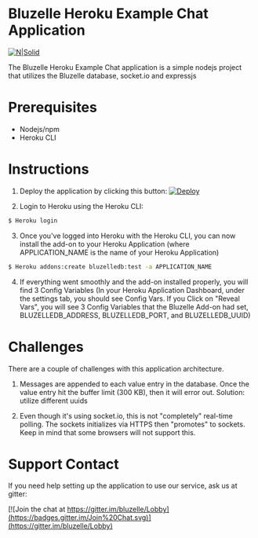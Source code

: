 # Bluzelle Heroku Example Chat Application

[![N|Solid](https://bluzelle.com/assets/img/Bluzelle%20-%20Screen%20-%20Logo%20-%20Big%20-%20Blue.png)](https://bluzelle.com/)



The Bluzelle Heroku Example Chat application is a simple nodejs project that utilizes the Bluzelle database, socket.io and expressjs

# Prerequisites

  - Nodejs/npm
  - Heroku CLI

# Instructions

1) Deploy the application by clicking this button:
[![Deploy](https://www.herokucdn.com/deploy/button.svg)](https://heroku.com/deploy?template=https://github.com/bluzelle/heroku-example-chat)


2) Login to Heroku using the Heroku CLI:
```sh
$ Heroku login
```
3) Once you've logged into Heroku with the Heroku CLI, you can now install the add-on to your Heroku Application (where APPLICATION_NAME is the name of your Heroku Application)

```sh
$ Heroku addons:create bluzelledb:test -a APPLICATION_NAME
```

4) If everything went smoothly and the add-on installed properly, you will find 3 Config Variables (In your Heroku Application Dashboard, under the settings tab, you should see Config Vars.  If you Click on "Reveal Vars", you will see 3 Config Variables that the Bluzelle Add-on had set, BLUZELLEDB_ADDRESS, BLUZELLEDB_PORT, and BLUZELLEDB_UUID)

# Challenges
There are a couple of challenges with this application architecture.

1) Messages are appended to each value entry in the database.  Once the value entry hit the buffer limit (300 KB), then it will error out.  Solution: utilize different uuids

2) Even though it's using socket.io, this is not "completely" real-time polling.  The sockets initializes via HTTPS then "promotes" to sockets.  Keep in mind that some browsers will not support this.


# Support Contact
If you need help setting up the application to use our service, ask us at gitter: 

[![Join the chat at https://gitter.im/bluzelle/Lobby](https://badges.gitter.im/Join%20Chat.svg)](https://gitter.im/bluzelle/Lobby)
